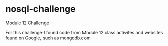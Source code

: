 # nosql-challenge
Module 12 Challenge

For this challenge I found code from Module 12 class activites and websites found on Google, such as mongodb.com

